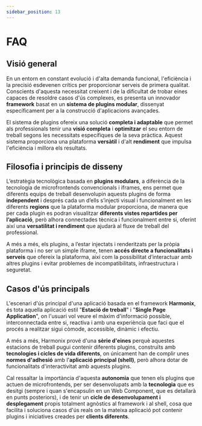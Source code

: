 ```yaml
---
sidebar_position: 13
---
```


# FAQ

## Visió general

En un entorn en constant evolució i d'alta demanda funcional, l'eficiència i la precisió esdevenen crítics per proporcionar serveis de primera qualitat. Conscients d'aquesta necessitat creixent i de la dificultat de trobar eines capaces de resoldre casos d'ús complexes, es presenta un innovador **framework** basat en un **sistema de plugins modular**, dissenyat específicament per a la construcció d'aplicacions avançades.

  

El sistema de plugins ofereix una solució **completa i adaptable** que permet als professionals tenir una **visió completa** i **optimitzar** el seu entorn de treball segons les necessitats específiques de la seva pràctica. Aquest sistema proporciona una plataforma **versàtil** i d'alt **rendiment** que impulsa l'eficiència i millora els resultats.

  

## Filosofia i principis de disseny

L’estratègia tecnològica basada en **plugins modulars**, a diferència de la tecnologia de microfrontends convencionals i iframes, ens permet que diferents equips de treball desenvolupin aquests plugins de forma **independent** i després cada un d’ells s’injecti visual i funcionalment en les diferents **regions** que la plataforma modular proporciona, de manera que per cada plugin es podran visualitzar **diferents vistes repartides per l’aplicació**, però alhora connectades tècnica i funcionalment entre si, oferint així una **versatilitat i rendiment** que ajudarà al fluxe de treball del professional.

  

A més a més, els plugins, a l’estar injectats i renderitzats per la pròpia plataforma i no ser un simple iframe, tenen **accés directe a funcionalitats i serveis** que ofereix la plataforma, així com la possibilitat d’interactuar amb altres plugins i evitar problemes de incompatibilitats, infraestructura i seguretat.

  

## Casos d'ús principals

L'escenari d'ús principal d'una aplicació basada en el framework **Harmonix**, és tota aquella aplicació estil "**Estació de treball**" i "**Single Page Application**", on l'usuari vol veure el màxim d'informació possible, interconnectada entre si, reactiva i amb una experiència que faci que el procés a realitzar sigui còmode, accessible, dinàmic i efectiu.

  

A més a més, Harmonix prové d'una **sèrie d'eines** perquè aquestes estacions de treball pugui contenir diferents plugins, construïts amb **tecnologies i cicles de vida diferents**, on únicament han de complir unes **normes d'adhesió** amb l'**aplicació principal (shell)**, però alhora dotar de funcionalitats d'interactivitat amb aquests plugins.

  

Cal ressaltar la importància d'aquesta **autonomia** que tenen els plugins que actuen de microfrontends, per ser desenvolupats amb la **tecnologia** que es desitgi (sempre i quan s'encapsulin en un Web Component, que es detallarà en punts posteriors), i de tenir un **cicle de desenvolupament i desplegament** propis totalment agnòstics al framework i al shell, cosa que facilita i soluciona casos d'ús reals on la mateixa aplicació pot contenir plugins i iniciatives creades per **clients diferents**.